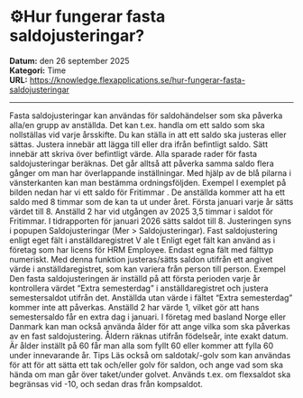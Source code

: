 # ⚙️Hur fungerar fasta saldojusteringar?

**Datum:** den 26 september 2025  
**Kategori:** Time  
**URL:** https://knowledge.flexapplications.se/hur-fungerar-fasta-saldojusteringar

---

Fasta saldojusteringar
kan användas för saldohändelser som ska påverka alla/en grupp av anställda. Det kan t.ex. handla om ett saldo som ska nollställas vid varje årsskifte.
Du kan ställa in att ett saldo ska justeras eller sättas.
Justera
innebär att
lägga till eller dra ifrån
befintligt saldo.
Sätt
innebär att
skriva över
befintligt värde.
Alla sparade rader för fasta saldojusteringar beräknas. Det går alltså att påverka samma saldo flera gånger om man har överlappande inställningar. Med hjälp av de blå pilarna i vänsterkanten kan man bestämma ordningsföljden.
Exempel
I exemplet på bilden nedan har vi ett saldo för
Fritimmar
. De anställda kommer att ha ett saldo med 8 timmar som de kan ta ut under året. Första januari varje år sätts värdet till 8.
Anställd 2 har vid utgången av 2025 3,5 timmar i saldot för Fritimmar.
I tidrapporten för januari 2026 sätts saldot till 8. Justeringen syns i popupen
Saldojusteringar
(Mer > Saldojusteringar).
Fast saldojustering enligt eget fält i anställdaregistret
V
ale
t
Enligt eget fält
kan använd
as i företag som har licens för HRM Employee. Endast egna fält med fälttyp numeriskt.
Med denna
funktion justeras/sätts saldon utifrån ett angivet värde i anställdaregistret, som kan variera från person till person.
Exempel
Den fasta saldojusteringen är inställd på att första perioden varje år kontrollera värdet “Extra semesterdag” i anställdaregistret och justera semestersaldot utifrån det.
Anställda utan värde i fältet “Extra semesterdag” kommer inte att påverkas. Anställd 2 har värde 1, vilket gör att hans semestersaldo får en extra dag i januari.
I företag med basland Norge eller Danmark kan man också använda ålder för att ange vilka som ska påverkas av en fast saldojustering. Åldern räknas utifrån födelseår, inte exakt datum. Är ålder inställt på 60 får man alla som fyllt 60 eller kommer att fylla 60 under innevarande år.
Tips
Läs också om
saldotak/-golv
som kan användas för att för att sätta ett tak och/eller golv för saldon, och ange vad som ska hända om man går över taket/under golvet. Används t.ex. om flexsaldot ska begränsas vid -10, och sedan dras från kompsaldot.
